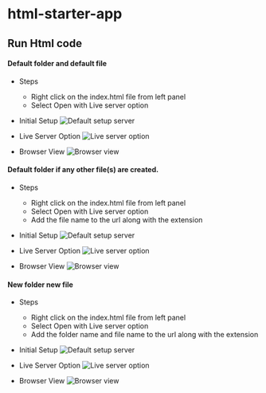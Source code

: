# html-starter-app

## Run Html code

#### Default folder and default file

- Steps

  - Right click on the index.html file from left panel
  - Select Open with Live server option

- Initial Setup
  ![Default setup server ](https://api.prolabs.app/apps/readme/html/html-default-setup.png)

- Live Server Option
  ![Live server option ](https://api.prolabs.app/apps/readme/html/live-server-option.png)

- Browser View
  ![Browser view ](https://api.prolabs.app/apps/readme/html/default-browser-view.png)

#### Default folder if any other file(s) are created.

- Steps

  - Right click on the index.html file from left panel
  - Select Open with Live server option
  - Add the file name to the url along with the extension

- Initial Setup
  ![Default setup server ](https://api.prolabs.app/apps/readme/html/default-setup-new-file.png)

- Live Server Option
  ![Live server option ](https://api.prolabs.app/apps/readme/html/live-server-option.png)

- Browser View
  ![Browser view ](https://api.prolabs.app/apps/readme/html/dafault-setup-new-file-live-server.png)

#### New folder new file

- Steps

  - Right click on the index.html file from left panel
  - Select Open with Live server option
  - Add the folder name and file name to the url along with the extension

- Initial Setup
  ![Default setup server ](https://api.prolabs.app/apps/readme/html/new-folder-new-file.png)

- Live Server Option
  ![Live server option ](https://api.prolabs.app/apps/readme/html/live-server-option.png)

- Browser View
  ![Browser view ](https://api.prolabs.app/apps/readme/html/new-foler-new-file-browser.png)
